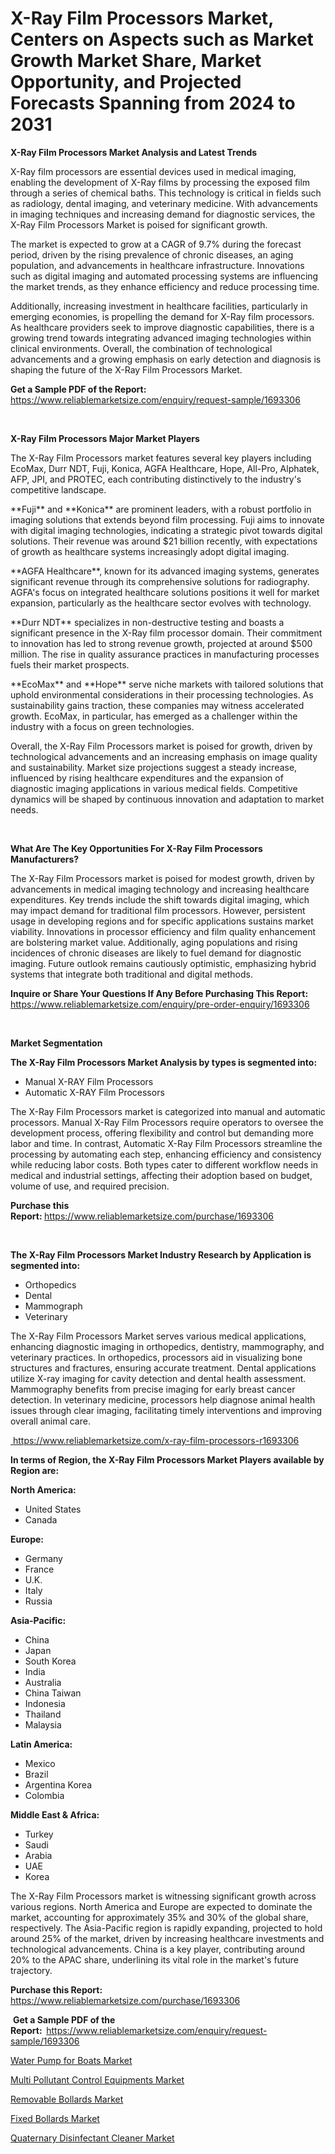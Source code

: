 <p><h1>X-Ray Film Processors Market, Centers on Aspects such as Market Growth Market Share, Market Opportunity, and Projected Forecasts Spanning from 2024 to 2031</h1></p><p><strong>X-Ray Film Processors Market Analysis and Latest Trends</strong></p>
<p><p>X-Ray film processors are essential devices used in medical imaging, enabling the development of X-Ray films by processing the exposed film through a series of chemical baths. This technology is critical in fields such as radiology, dental imaging, and veterinary medicine. With advancements in imaging techniques and increasing demand for diagnostic services, the X-Ray Film Processors Market is poised for significant growth. </p><p>The market is expected to grow at a CAGR of 9.7% during the forecast period, driven by the rising prevalence of chronic diseases, an aging population, and advancements in healthcare infrastructure. Innovations such as digital imaging and automated processing systems are influencing the market trends, as they enhance efficiency and reduce processing time. </p><p>Additionally, increasing investment in healthcare facilities, particularly in emerging economies, is propelling the demand for X-Ray film processors. As healthcare providers seek to improve diagnostic capabilities, there is a growing trend towards integrating advanced imaging technologies within clinical environments. Overall, the combination of technological advancements and a growing emphasis on early detection and diagnosis is shaping the future of the X-Ray Film Processors Market.</p></p>
<p><strong>Get a Sample PDF of the Report:&nbsp;</strong> <a href="https://www.reliablemarketsize.com/enquiry/request-sample/1693306?utm_campaign=1105&utm_medium=2&utm_source=Github&utm_content=ia&utm_term=20102024&utm_id=x-ray-film-processors">https://www.reliablemarketsize.com/enquiry/request-sample/1693306</a></p>
<p>&nbsp;</p>
<p><strong>X-Ray Film Processors Major Market Players</strong></p>
<p><p>The X-Ray Film Processors market features several key players including EcoMax, Durr NDT, Fuji, Konica, AGFA Healthcare, Hope, All-Pro, Alphatek, AFP, JPI, and PROTEC, each contributing distinctively to the industry's competitive landscape.</p><p>**Fuji** and **Konica** are prominent leaders, with a robust portfolio in imaging solutions that extends beyond film processing. Fuji aims to innovate with digital imaging technologies, indicating a strategic pivot towards digital solutions. Their revenue was around $21 billion recently, with expectations of growth as healthcare systems increasingly adopt digital imaging.</p><p>**AGFA Healthcare**, known for its advanced imaging systems, generates significant revenue through its comprehensive solutions for radiography. AGFA's focus on integrated healthcare solutions positions it well for market expansion, particularly as the healthcare sector evolves with technology.</p><p>**Durr NDT** specializes in non-destructive testing and boasts a significant presence in the X-Ray film processor domain. Their commitment to innovation has led to strong revenue growth, projected at around $500 million. The rise in quality assurance practices in manufacturing processes fuels their market prospects.</p><p>**EcoMax** and **Hope** serve niche markets with tailored solutions that uphold environmental considerations in their processing technologies. As sustainability gains traction, these companies may witness accelerated growth. EcoMax, in particular, has emerged as a challenger within the industry with a focus on green technologies.</p><p>Overall, the X-Ray Film Processors market is poised for growth, driven by technological advancements and an increasing emphasis on image quality and sustainability. Market size projections suggest a steady increase, influenced by rising healthcare expenditures and the expansion of diagnostic imaging applications in various medical fields. Competitive dynamics will be shaped by continuous innovation and adaptation to market needs.</p></p>
<p>&nbsp;</p>
<p><strong>What Are The Key Opportunities For X-Ray Film Processors Manufacturers?</strong></p>
<p><p>The X-Ray Film Processors market is poised for modest growth, driven by advancements in medical imaging technology and increasing healthcare expenditures. Key trends include the shift towards digital imaging, which may impact demand for traditional film processors. However, persistent usage in developing regions and for specific applications sustains market viability. Innovations in processor efficiency and film quality enhancement are bolstering market value. Additionally, aging populations and rising incidences of chronic diseases are likely to fuel demand for diagnostic imaging. Future outlook remains cautiously optimistic, emphasizing hybrid systems that integrate both traditional and digital methods.</p></p>
<p><strong>Inquire or Share Your Questions If Any Before Purchasing This Report:</strong> <a href="https://www.reliablemarketsize.com/enquiry/pre-order-enquiry/1693306?utm_campaign=1105&utm_medium=2&utm_source=Github&utm_content=ia&utm_term=20102024&utm_id=x-ray-film-processors">https://www.reliablemarketsize.com/enquiry/pre-order-enquiry/1693306</a></p>
<p>&nbsp;</p>
<p><strong>Market Segmentation</strong></p>
<p><strong>The X-Ray Film Processors Market Analysis by types is segmented into:</strong></p>
<p><ul><li>Manual X-RAY Film Processors</li><li>Automatic X-RAY Film Processors</li></ul></p>
<p><p>The X-Ray Film Processors market is categorized into manual and automatic processors. Manual X-Ray Film Processors require operators to oversee the development process, offering flexibility and control but demanding more labor and time. In contrast, Automatic X-Ray Film Processors streamline the processing by automating each step, enhancing efficiency and consistency while reducing labor costs. Both types cater to different workflow needs in medical and industrial settings, affecting their adoption based on budget, volume of use, and required precision.</p></p>
<p><strong>Purchase this Report:&nbsp;</strong><a href="https://www.reliablemarketsize.com/purchase/1693306?utm_campaign=1105&utm_medium=2&utm_source=Github&utm_content=ia&utm_term=20102024&utm_id=x-ray-film-processors">https://www.reliablemarketsize.com/purchase/1693306</a></p>
<p>&nbsp;</p>
<p><strong>The X-Ray Film Processors Market Industry Research by Application is segmented into:</strong></p>
<p><ul><li>Orthopedics</li><li>Dental</li><li>Mammograph</li><li>Veterinary</li></ul></p>
<p><p>The X-Ray Film Processors Market serves various medical applications, enhancing diagnostic imaging in orthopedics, dentistry, mammography, and veterinary practices. In orthopedics, processors aid in visualizing bone structures and fractures, ensuring accurate treatment. Dental applications utilize X-ray imaging for cavity detection and dental health assessment. Mammography benefits from precise imaging for early breast cancer detection. In veterinary medicine, processors help diagnose animal health issues through clear imaging, facilitating timely interventions and improving overall animal care.</p></p>
<p><a href="https://www.reliablemarketsize.com/x-ray-film-processors-r1693306?utm_campaign=1105&utm_medium=2&utm_source=Github&utm_content=ia&utm_term=20102024&utm_id=x-ray-film-processors">&nbsp;https://www.reliablemarketsize.com/x-ray-film-processors-r1693306</a></p>
<p><strong>In terms of Region, the X-Ray Film Processors Market Players available by Region are:</strong></p>
<p>
    <p> <strong> North America: </strong>
        <ul>
            <li>United States</li>
            <li>Canada</li>
        </ul>
        </p> 
    <p> <strong> Europe: </strong>
        <ul>
            <li>Germany</li>
            <li>France</li>
            <li>U.K.</li>
            <li>Italy</li>
            <li>Russia</li>
        </ul>
        </p> 
    <p> <strong> Asia-Pacific: </strong>
        <ul>
            <li>China</li>
            <li>Japan</li>
            <li>South Korea</li>
            <li>India</li>
            <li>Australia</li>
            <li>China Taiwan</li>
            <li>Indonesia</li>
            <li>Thailand</li>
            <li>Malaysia</li>
        </ul>
        </p> 
    <p> <strong> Latin America: </strong>
        <ul>
            <li>Mexico</li>
            <li>Brazil</li>
            <li>Argentina Korea</li>
            <li>Colombia</li>
        </ul>
        </p> 
    <p> <strong> Middle East & Africa: </strong>
        <ul>
            <li>Turkey</li>
            <li>Saudi</li>
            <li>Arabia</li>
            <li>UAE</li>
            <li>Korea</li>
        </ul>
    </p>
    </p>
<p><p>The X-Ray Film Processors market is witnessing significant growth across various regions. North America and Europe are expected to dominate the market, accounting for approximately 35% and 30% of the global share, respectively. The Asia-Pacific region is rapidly expanding, projected to hold around 25% of the market, driven by increasing healthcare investments and technological advancements. China is a key player, contributing around 20% to the APAC share, underlining its vital role in the market's future trajectory.</p></p>
<p><strong>Purchase this Report: </strong><a href="https://www.reliablemarketsize.com/purchase/1693306?utm_campaign=1105&utm_medium=2&utm_source=Github&utm_content=ia&utm_term=20102024&utm_id=x-ray-film-processors">https://www.reliablemarketsize.com/purchase/1693306</a></p>
<p>&nbsp;<strong>Get a Sample PDF of the Report:&nbsp;&nbsp;</strong><a href="https://www.reliablemarketsize.com/enquiry/request-sample/1693306?utm_campaign=1105&utm_medium=2&utm_source=Github&utm_content=ia&utm_term=20102024&utm_id=x-ray-film-processors">https://www.reliablemarketsize.com/enquiry/request-sample/1693306</a></p>
<p><strong></strong></p>
<p><p><a href="https://www.linkedin.com/pulse/water-pump-boats-market-outlook-complete-industry-analysis-lr3hc?utm_campaign=1105&utm_medium=2&utm_source=Github&utm_content=ia&utm_term=20102024&utm_id=x-ray-film-processors">Water Pump for Boats Market</a></p><p><a href="https://github.com/caetlinivcar/Market-Research-Report-List-1/blob/main/multi-pollutant-control-equipments-market.md?utm_campaign=1105&utm_medium=2&utm_source=Github&utm_content=ia&utm_term=20102024&utm_id=x-ray-film-processors">Multi Pollutant Control Equipments Market</a></p><p><a href="https://www.linkedin.com/pulse/removable-bollards-market-innovations-trends-comprehensive-zde0c?utm_campaign=1105&utm_medium=2&utm_source=Github&utm_content=ia&utm_term=20102024&utm_id=x-ray-film-processors">Removable Bollards Market</a></p><p><a href="https://www.linkedin.com/pulse/fixed-bollards-market-global-insights-sales-trends-2024-2031-xs5ic?utm_campaign=1105&utm_medium=2&utm_source=Github&utm_content=ia&utm_term=20102024&utm_id=x-ray-film-processors">Fixed Bollards Market</a></p><p><a href="https://github.com/raymederonmot/Market-Research-Report-List-1/blob/main/quaternary-disinfectant-cleaner-market.md?utm_campaign=1105&utm_medium=2&utm_source=Github&utm_content=ia&utm_term=20102024&utm_id=x-ray-film-processors">Quaternary Disinfectant Cleaner Market</a></p></p>